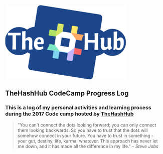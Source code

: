 ![alt text](images/hashhublogo.png "TheHashHubLogo")

## TheHashHub CodeCamp Progress Log
### This is a log of my personal activities and learning process during the 2017 Code camp hosted by [TheHashHub](http://thehashhub.com/) 


>"You can't connect the dots looking forward; you can only connect them looking backwards. So you have to trust that the dots will somehow connect in your future. You have to trust in something - your gut, destiny, life, karma, whatever. This approach has never let me down, and it has made all the difference in my life." - *Steve Jobs*
